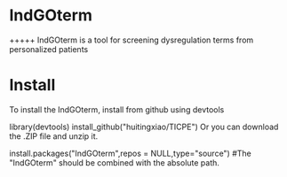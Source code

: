 # IndGOterm
+++++
IndGOterm is a tool for screening dysregulation terms from personalized patients
# Install
To install the IndGOterm, install from github using devtools

library(devtools)
install_github("huitingxiao/TICPE")
Or you can download the .ZIP file and unzip it.

install.packages("IndGOterm",repos = NULL,type="source")
#The "IndGOterm" should be combined with the absolute path.
